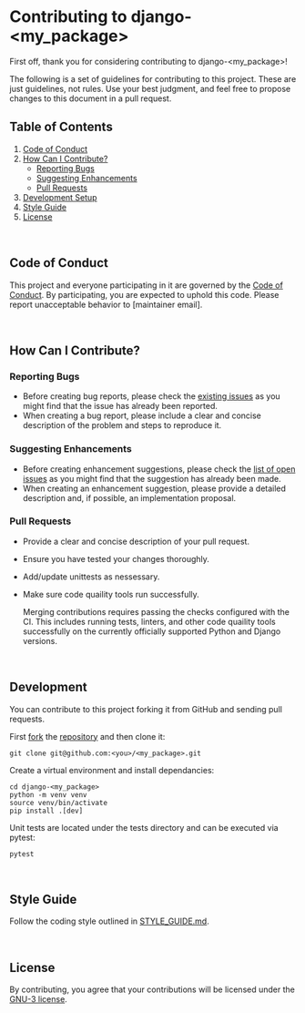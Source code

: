 # Contributing to django-<my_package>

First off, thank you for considering contributing to django-<my_package>!

The following is a set of guidelines for contributing to this project. These are just guidelines, not rules. Use your best judgment, and feel free to propose changes to this document in a pull request.

## Table of Contents

1. [Code of Conduct](#code-of-conduct)
2. [How Can I Contribute?](#how-can-i-contribute)
    - [Reporting Bugs](#reporting-bugs)
    - [Suggesting Enhancements](#suggesting-enhancements)
    - [Pull Requests](#pull-requests)
3. [Development Setup](#development-setup)
4. [Style Guide](#style-guide)
5. [License](#license)

<br/>

## Code of Conduct

This project and everyone participating in it are governed by the [Code of Conduct](CODE_OF_CONDUCT.md). By participating, you are expected to uphold this code. Please report unacceptable behavior to [maintainer email].

<br/>

## How Can I Contribute?

### Reporting Bugs

- Before creating bug reports, please check the [existing issues](https://github.com/djangoaddicts/<my_package>/issues) as you might find that the issue has already been reported.
- When creating a bug report, please include a clear and concise description of the problem and steps to reproduce it.

### Suggesting Enhancements

- Before creating enhancement suggestions, please check the [list of open issues](https://github.com/djangoaddicts/<my_package>/issues) as you might find that the suggestion has already been made.
- When creating an enhancement suggestion, please provide a detailed description and, if possible, an implementation proposal.

### Pull Requests

- Provide a clear and concise description of your pull request.
- Ensure you have tested your changes thoroughly.
- Add/update unittests as nessessary.
- Make sure code quaility tools run successfully. 

    Merging contributions requires passing the checks configured with the CI. This includes running tests, linters, and other code quaility tools successfully on the currently officially supported Python and Django versions.

<br/>

## Development

You can contribute to this project forking it from GitHub and sending pull requests.

First [fork](https://help.github.com/en/articles/fork-a-repo) the
[repository](https://github.com/djangoaddicts/<my_package>) and then clone it:

```shell
git clone git@github.com:<you>/<my_package>.git
```

Create a virtual environment and install dependancies:

```shell
cd django-<my_package>
python -m venv venv
source venv/bin/activate
pip install .[dev]
```

Unit tests are located under the tests directory and can be executed via pytest:

```shell
pytest
```


<br/>

## Style Guide

Follow the coding style outlined in [STYLE_GUIDE.md](STYLE_GUIDE.md).

<br/>

## License

By contributing, you agree that your contributions will be licensed under the [GNU-3 license](../LICENSE).
